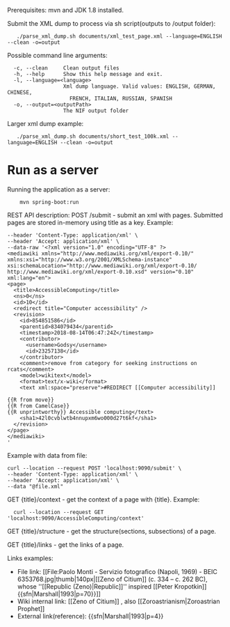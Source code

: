 Prerequisites: mvn and JDK 1.8 installed.

Submit the XML dump to process via sh script(outputs to /output folder):

```
   ./parse_xml_dump.sh documents/xml_test_page.xml --language=ENGLISH --clean -o=output
```

Possible command line arguments:
```
  -c, --clean     Clean output files
  -h, --help      Show this help message and exit.
  -l, --language=<language>
                  Xml dump language. Valid values: ENGLISH, GERMAN, CHINESE,
                    FRENCH, ITALIAN, RUSSIAN, SPANISH
  -o, --output=<outputPath>
                  The NIF output folder
```

Larger xml dump example:
```
   ./parse_xml_dump.sh documents/short_test_100k.xml --language=ENGLISH --clean -o=output
```


# Run as a server


Running the application as a server: 

``` 
    mvn spring-boot:run
```

REST API description:
POST /submit - submit an xml with pages. Submitted pages are stored in-memory using title as a key. Example:
``` curl --location --request POST 'localhost:9090/submit' \
--header 'Content-Type: application/xml' \
--header 'Accept: application/xml' \
--data-raw '<?xml version="1.0" encoding="UTF-8" ?>
<mediawiki xmlns="http://www.mediawiki.org/xml/export-0.10/" xmlns:xsi="http://www.w3.org/2001/XMLSchema-instance" xsi:schemaLocation="http://www.mediawiki.org/xml/export-0.10/ http://www.mediawiki.org/xml/export-0.10.xsd" version="0.10" xml:lang="en">
<page>
  <title>AccessibleComputing</title>
  <ns>0</ns>
  <id>10</id>
  <redirect title="Computer accessibility" />
  <revision>
    <id>854851586</id>
    <parentid>834079434</parentid>
    <timestamp>2018-08-14T06:47:24Z</timestamp>
    <contributor>
      <username>Godsy</username>
      <id>23257138</id>
    </contributor>
    <comment>remove from category for seeking instructions on rcats</comment>
    <model>wikitext</model>
    <format>text/x-wiki</format>
    <text xml:space="preserve">#REDIRECT [[Computer accessibility]]

{{R from move}}
{{R from CamelCase}}
{{R unprintworthy}} Accessible computing</text>
    <sha1>42l0cvblwtb4nnupxm6wo000d27t6kf</sha1>
  </revision>
</page>
</mediawiki>
' 
```
Example with data from file:
```
curl --location --request POST 'localhost:9090/submit' \
--header 'Content-Type: application/xml' \
--header 'Accept: application/xml' \
--data "@file.xml"
```

GET {title}/context - get the context of a page with {title}. Example: 
```
  curl --location --request GET 'localhost:9090/AccessibleComputing/context'
```
GET {title}/structure - get the structure(sections, subsections) of a page.

GET {title}/links - get the links of a page.


Links examples:
* File link: [[File:Paolo Monti - Servizio fotografico (Napoli, 1969) - BEIC 6353768.jpg|thumb|140px|[[Zeno of Citium]] (c. 334 – c. 262 BC), whose ''[[Republic (Zeno)|Republic]]'' inspired [[Peter Kropotkin]]{{sfn|Marshall|1993|p=70}}]]
* Wiki internal link: [[Zeno of Citium]] , also [[Zoroastrianism|Zoroastrian Prophet]]
* External link(reference): {{sfn|Marshall|1993|p=4}}